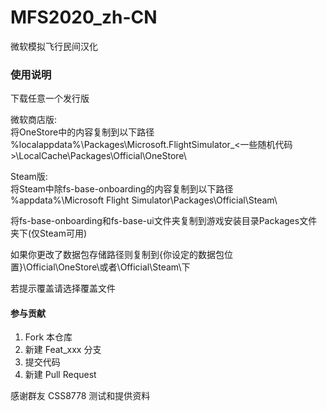 # MFS2020_zh-CN

微软模拟飞行民间汉化

### 使用说明

下载任意一个发行版

微软商店版:<br>
将OneStore中的内容复制到以下路径
%localappdata%\Packages\Microsoft.FlightSimulator_<一些随机代码>\LocalCache\Packages\Official\OneStore\

Steam版:<br>
将Steam中除fs-base-onboarding的内容复制到以下路径
%appdata%\Microsoft Flight Simulator\Packages\Official\Steam\

将fs-base-onboarding和fs-base-ui文件夹复制到游戏安装目录Packages文件夹下(仅Steam可用)

如果你更改了数据包存储路径则复制到{你设定的数据包位置}\Official\OneStore\或者\Official\Steam\下

若提示覆盖请选择覆盖文件

#### 参与贡献

1.  Fork 本仓库
2.  新建 Feat_xxx 分支
3.  提交代码
4.  新建 Pull Request

感谢群友 CSS8778 测试和提供资料
